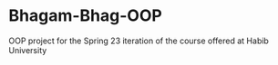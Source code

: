 # Bhagam-Bhag-OOP
OOP project for the Spring 23 iteration of the course offered at Habib University
